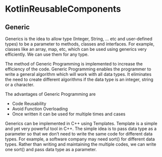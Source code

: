 # KotlinReusableComponents


## Generic
Generics is the idea to allow type (Integer, String, … etc and user-defined types) to be a parameter to methods, classes and interfaces. For example, classes like an array, map, etc, which can be used using generics very efficiently. We can use them for any type.

The method of Generic Programming is implemented to increase the efficiency of the code. Generic Programming enables the programmer to write a general algorithm which will work with all data types. It eliminates the need to create different algorithms if the data type is an integer, string or a character.

The advantages of Generic Programming are

* Code Reusability
* Avoid Function Overloading
* Once written it can be used for multiple times and cases

Generics can be implemented in C++ using Templates. Template is a simple and yet very powerful tool in C++. The simple idea is to pass data type as a parameter so that we don’t need to write the same code for different data types. For example, a software company may need sort() for different data types. Rather than writing and maintaining the multiple codes, we can write one sort() and pass data type as a parameter.
